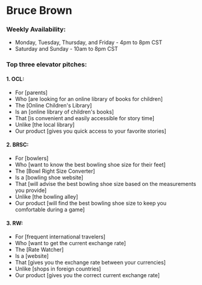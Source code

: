# Bruce Brown

### **Weekly Availability:**
- Monday, Tuesday, Thursday, and Friday - 4pm to 8pm CST
- Saturday and Sunday - 10am to 8pm CST

### **Top three elevator pitches:**

#### 1. **OCL:**
- For [parents]
- Who [are looking for an online library of books for children]
- The [Online Children's Library]
- Is an [online library of children's books]
- That [is convenient and easily accessible for story time]
- Unlike [the local library]
- Our product [gives you quick access to your favorite stories]

#### 2. **BRSC:**
- For [bowlers]
- Who [want to know the best bowling shoe size for their feet]
- The [Bowl Right Size Converter]
- Is a [bowling shoe website]
- That [will advise the best bowling shoe size based on the measurements you provide]
- Unlike [the bowling alley]
- Our product [will find the best bowling shoe size to keep you comfortable during a game]

#### 3. **RW:**
- For [frequent international travelers]
- Who [want to get the current exchange rate]
- The [Rate Watcher]
- Is a [website]
- That [gives you the exchange rate between your currencies]
- Unlike [shops in foreign countries]
- Our product [gives you the correct current exchange rate]
